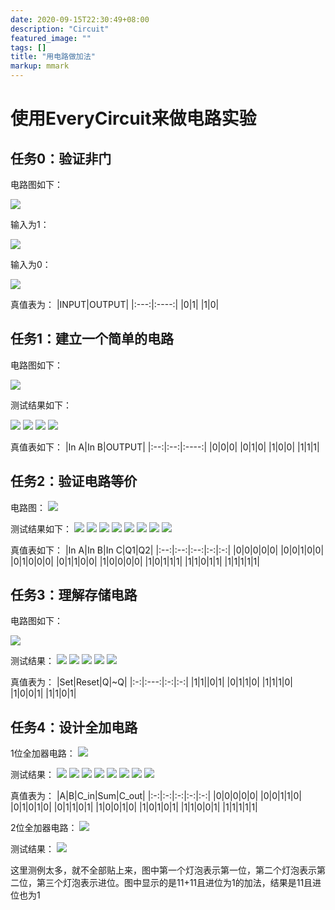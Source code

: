 ```yaml
---
date: 2020-09-15T22:30:49+08:00
description: "Circuit"
featured_image: ""
tags: []
title: "用电路做加法"
markup: mmark
---
```


# 使用EveryCircuit来做电路实验

## 任务0：验证非门

电路图如下：

![](/images/circuit/1.png)

输入为1：

![](/images/circuit/2.png)

输入为0：

![](/images/circuit/3.png)

真值表为：
|INPUT|OUTPUT|
|:---:|:----:|
|0|1|
|1|0|

## 任务1：建立一个简单的电路

电路图如下：

![](/images/circuit/4.png)

测试结果如下：

![](/images/circuit/5.png)
![](/images/circuit/6.png)
![](/images/circuit/7.png)
![](/images/circuit/8.png)

真值表如下：
|In A|In B|OUTPUT|
|:--:|:--:|:----:|
|0|0|0|
|0|1|0|
|1|0|0|
|1|1|1|

## 任务2：验证电路等价

电路图：
![](/images/circuit/9.png)

测试结果如下：
![](/images/circuit/10.png)
![](/images/circuit/11.png)
![](/images/circuit/12.png)
![](/images/circuit/13.png)
![](/images/circuit/14.png)
![](/images/circuit/15.png)
![](/images/circuit/16.png)
![](/images/circuit/17.png)

真值表如下：
|In A|In B|In C|Q1|Q2|
|:--:|:--:|:--:|:-:|:-:|
|0|0|0|0|0|
|0|0|1|0|0|
|0|1|0|0|0|
|0|1|1|0|0|
|1|0|0|0|0|
|1|0|1|1|1|
|1|1|0|1|1|
|1|1|1|1|1|

## 任务3：理解存储电路

电路图如下：

![](/images/circuit/18.png)

测试结果：
![](/images/circuit/19.png)
![](/images/circuit/20.png)
![](/images/circuit/21.png)
![](/images/circuit/22.png)
![](/images/circuit/23.png)

真值表为：
|Set|Reset|Q|~Q|
|:-:|:---:|:-:|:-:|
|1|1||0|1|
|0|1|1|0|
|1|1|1|0|
|1|0|0|1|
|1|1|0|1|

## 任务4：设计全加电路

1位全加器电路：
![](/images/circuit/24.png)

测试结果：
![](/images/circut/25.png)
![](/images/circut/26.png)
![](/images/circut/27.png)
![](/images/circut/28.png)
![](/images/circut/29.png)
![](/images/circut/30.png)
![](/images/circut/31.png)
![](/images/circut/32.png)

真值表为：
|A|B|C_in|Sum|C_out|
|:-:|:-:|:-:|:-:|:-:|
|0|0|0|0|0|
|0|0|1|1|0|
|0|1|0|1|0|
|0|1|1|0|1|
|1|0|0|1|0|
|1|0|1|0|1|
|1|1|0|0|1|
|1|1|1|1|1|

2位全加器电路：
![](/images/circuit/33.png)

测试结果：
![](/images/circuit/34.png)

这里测例太多，就不全部贴上来，图中第一个灯泡表示第一位，第二个灯泡表示第二位，第三个灯泡表示进位。图中显示的是11+11且进位为1的加法，结果是11且进位也为1